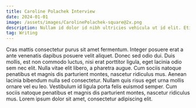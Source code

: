 ```yaml
---
title: Caroline Polachek Interview
date: 2024-01-01
image: /assets/images/CarolinePolachek-square@2x.png
description: Nullam id dolor id nibh ultricies vehicula ut id elit. Etiam porta sem malesuada magna mollis euismod. Donec sed odio dui. Aenean lacinia bibendum nulla sed consectetur. Etiam porta sem malesuada magna mollis euismod. Nullam quis risus eget urna mollis ornare vel eu leo. Morbi leo risus, porta ac consectetur ac, vestibulum at eros. Maecenas sed diam eget risus varius blandit sit amet non magna. Etiam porta sem malesuada magna mollis euismod. Etiam porta sem malesuada magna mollis euismod.
tag: Writing
---
```


Cras mattis consectetur purus sit amet fermentum. Integer posuere erat a ante venenatis dapibus posuere velit aliquet. Donec sed odio dui. Duis mollis, est non commodo luctus, nisi erat porttitor ligula, eget lacinia odio sem nec elit. Nulla vitae elit libero, a pharetra augue. Cum sociis natoque penatibus et magnis dis parturient montes, nascetur ridiculus mus. Aenean lacinia bibendum nulla sed consectetur. Nullam quis risus eget urna mollis ornare vel eu leo. Vestibulum id ligula porta felis euismod semper. Cum sociis natoque penatibus et magnis dis parturient montes, nascetur ridiculus mus. Lorem ipsum dolor sit amet, consectetur adipiscing elit.